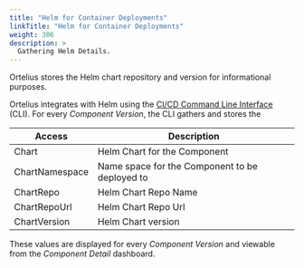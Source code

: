 ```yaml
---
title: "Helm for Container Deployments"
linkTitle: "Helm for Container Deployments"
weight: 306
description: >
  Gathering Helm Details.
---
```


Ortelius stores the Helm chart repository and version for informational purposes. 

Ortelius integrates with Helm using the [CI/CD Command Line Interface](guides/userguide/integrations/ci-cd_integrations/) (CLI). For every _Component Version_, the CLI gathers and stores the 

| Access                      | Description                                                                                                                                                         |
|-----------------------------|---------------------------------------------------------------------------------------------------------------------------------------------------------------------|
|Chart                   | Helm Chart for the Component |
|ChartNamespace          | Name space for the Component to be deployed to |
|ChartRepo               | Helm Chart Repo Name |
|ChartRepoUrl            | Helm Chart Repo Url |
|ChartVersion            | Helm Chart version |

These values are displayed for every _Component Version_ and viewable from the _Component Detail_ dashboard. 